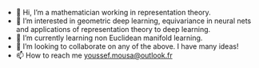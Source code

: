 - 👋 Hi, I’m a mathematician working in representation theory.
- 👀 I’m interested in geometric deep learning, equivariance in neural nets and applications of representation theory to deep learning.
- 🌱 I’m currently learning non Euclidean manifold learning. 
- 💞️ I’m looking to collaborate on any of the above. I have many ideas! 
- 📫 How to reach me youssef.mousa@outlook.fr

<!---
MYOUSSF/MYOUSSF is a ✨ special ✨ repository because its `README.md` (this file) appears on your GitHub profile.
You can click the Preview link to take a look at your changes.
--->
